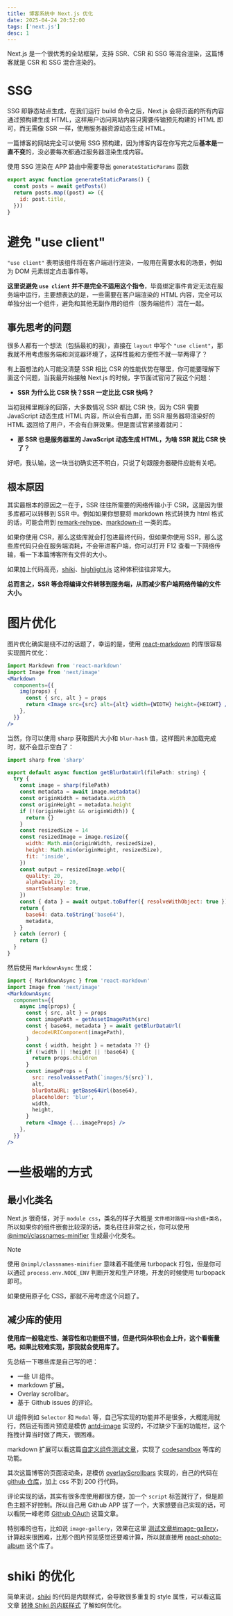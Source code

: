 ```yaml
---
title: 博客系统中 Next.js 优化
date: 2025-04-24 20:52:00
tags: ['next.js']
desc: 1
---
```


Next.js 是一个很优秀的全站框架，支持 SSR、CSR 和 SSG 等混合渲染，这篇博客就是 CSR 和 SSG 混合渲染的。

# SSG

SSG 即静态站点生成，在我们运行 build 命令之后，Next.js 会将页面的所有内容通过预构建生成 HTML，这样用户访问网站内容只需要传输预先构建的 HTML 即可，而无需像 SSR 一样，使用服务器资源动态生成 HTML。

一篇博客的网站完全可以使用 SSG 预构建，因为博客内容在你写完之后**基本是一直不变**的，没必要每次都通过服务器渲染生成内容。

使用 SSG 渲染在 APP 路由中需要导出 `generateStaticParams` 函数

```jsx title="app/post/[id]/page.tsx"
export async function generateStaticParams() {
  const posts = await getPosts()
  return posts.map((post) => ({
    id: post.title,
  }))
}
```

# 避免 "use client"

`"use client"` 表明该组件将在客户端进行渲染，一般用在需要水和的场景，例如为 DOM 元素绑定点击事件等。

**这里说避免 `use client` 并不是完全不适用这个指令**，毕竟绑定事件肯定无法在服务端中运行，主要想表达的是，一些需要在客户端渲染的 HTML 内容，完全可以单独分出一个组件，避免和其他无副作用的组件（服务端组件）混在一起。

## 事先思考的问题

很多人都有一个想法（包括最初的我），直接在 `layout` 中写个 `"use client"`，那我就不用考虑服务端和浏览器环境了，这样性能和方便性不就一举两得了？

有上面想法的人可能没清楚 SSR 相比 CSR 的性能优势在哪里，你可能要理解下面这个问题，当我最开始接触 Next.js 的时候，字节面试官问了我这个问题：

- **SSR 为什么比 CSR 快？SSR 一定比比 CSR 快吗？**

当初我稀里糊涂的回答，大多数情况 SSR 都比 CSR 快，因为 CSR 需要 JavaScript 动态生成 HTML 内容，所以会有白屏，而 SSR 服务器将渲染好的 HTML 返回给了用户，不会有白屏效果。但是面试官紧接着就问：

- **那 SSR 也是服务器里的 JavaScript 动态生成 HTML，为啥 SSR 就比 CSR 快了？**

好吧，我认输，这一块当初确实还不明白，只说了句跟服务器硬件应能有关吧。

## 根本原因

其实最根本的原因之一在于，SSR 往往所需要的网络传输小于 CSR，这是因为很多库都可以转移到 SSR 中。例如如果你想要将 markdown 格式转换为 html 格式的话，可能会用到 [remark-rehype](https://github.com/remarkjs/remark-rehype)、[markdown-it](https://github.com/markdown-it/markdown-it) 一类的库。

如果你使用 CSR，那么这些库就会打包进最终代码，但如果你使用 SSR，那么这些库代码只会在服务端消耗，不会带进客户端，你可以打开 F12 查看一下网络传输，看一下本篇博客所有文件的大小。

如果加上代码高亮，[shiki](https://github.com/shikijs/shiki)、[highlight.js](https://github.com/highlightjs/highlight.js) 这种体积往往非常大。

**总而言之，SSR 等会将编译文件转移到服务端，从而减少客户端网络传输的文件大小。**

# 图片优化

图片优化确实是绕不过的话题了，幸运的是，使用 [react-markdown](https://github.com/remarkjs/react-markdown) 的库很容易实现图片优化：

```jsx
import Markdown from 'react-markdown'
import Image from 'next/image'
<Markdown
  components={{
    img(props) {
      const { src, alt } = props
      return <Image src={src} alt={alt} width={WIDTH} height={HEIGHT} />
    },
  }}
/>
```

当然，你可以使用 sharp 获取图片大小和 `blur-hash` 值，这样图片未加载完成时，就不会显示空白了：

```js
import sharp from 'sharp'

export default async function getBlurDataUrl(filePath: string) {
  try {
    const image = sharp(filePath)
    const metadata = await image.metadata()
    const originWidth = metadata.width
    const originHeight = metadata.height
    if (!(originHeight && originWidth)) {
      return {}
    }
    const resizedSize = 14
    const resizedImage = image.resize({
      width: Math.min(originWidth, resizedSize),
      height: Math.min(originHeight, resizedSize),
      fit: 'inside',
    })
    const output = resizedImage.webp({
      quality: 20,
      alphaQuality: 20,
      smartSubsample: true,
    })
    const { data } = await output.toBuffer({ resolveWithObject: true })
    return {
      base64: data.toString('base64'),
      metadata,
    }
  } catch (error) {
    return {}
  }
}
```

然后使用 `MarkdownAsync` 生成：

```jsx
import { MarkdownAsync } from 'react-markdown'
import Image from 'next/image'
<MarkdownAsync
  components={{
    async img(props) {
      const { src, alt } = props
      const imagePath = getAssetImagePath(src)
      const { base64, metadata } = await getBlurDataUrl(
        decodeURIComponent(imagePath),
      )
      const { width, height } = metadata ?? {}
      if (!width || !height || !base64) {
        return props.children
      }
      const imageProps = {
        src: resolveAssetPath(`images/${src}`),
        alt,
        blurDataURL: getBase64Url(base64),
        placeholder: 'blur',
        width,
        height,
      }
      return <Image {...imageProps} />
    },
  }}
/>
```

# 一些极端的方式

## 最小化类名

Next.js 很奇怪，对于 `module css`，类名的样子大概是 `文件相对路径+Hash值+类名`，所以如果你的组件嵌套比较深的话，类名往往非常之长，你可以使用 [@nimpl/classnames-minifier](https://github.com/vordgi/nimpl-classnames-minifier#readme) 生成最小化类名。

> [!NOTE]
> 使用 `@nimpl/classnames-minifier` 意味着不能使用 turbopack 打包，但是你可以通过 `process.env.NODE_ENV` 判断开发和生产环境，开发的时候使用 turbopack 即可。

如果使用原子化 CSS，那就不用考虑这个问题了。

## 减少库的使用

**使用库一般稳定性、兼容性和功能很不错，但是代码体积也会上升，这个看衡量吧。如果比较难实现，那我就会使用库了。**

先总结一下哪些库是自己写的吧：

- 一些 UI 组件。
- markdown 扩展。
- Overlay scrollbar。
- 基于 Github issues 的评论。

UI 组件例如 `Selector` 和 `Modal` 等，自己写实现的功能并不是很多，大概能用就行，然后还有图片预览是模仿 [antd-image](https://ant.design/components/image-cn) 实现的，不过缺少下面的功能栏，这个拖拽计算当时做了两天，很困难。

markdown 扩展可以看这篇[自定义组件测试文章](https://blog.plumbiu.top/posts/note/custom-component)，实现了 [codesandbox](https://codesandbox.io/) 等库的功能。

其次这篇博客的页面滚动条，是模仿 [overlayScrollbars](https://github.com/KingSora/OverlayScrollbars) 实现的，自己的代码在 [github 仓库](https://github.com/Plumbiu/blog/blob/main/src/components/layout/OverlayScrollbar.tsx)，加上 css 不到 200 行代码。

评论实现的话，其实有很多库使用都很方便，加一个 `script` 标签就行了，但是颜色主题不好控制。所以自己用 Github APP 搓了一个，大家想要自己实现的话，可以看阮一峰老师 [Github OAuth](https://ruanyifeng.com/blog/2019/04/github-oauth.html) 这篇文章。

特别难的也有，比如说 `image-gallery`，效果在这里 [测试文章#image-gallery](https://blog.plumbiu.top/posts/note/custom-component#image-gallery)，计算起来很困难，比那个图片预览感觉还要难计算，所以就直接用 [react-photo-album](https://github.com/igordanchenko/react-photo-album) 这个库了。

# shiki 的优化

简单来说，[shiki](https://github.com/shikijs/shiki) 的代码是内联样式，会导致很多重复的 style 属性，可以看这篇文章 [转换 Shiki 的内联样式](https://blog.plumbiu.top/posts/blog/shiki-class-transformer) 了解如何优化。

